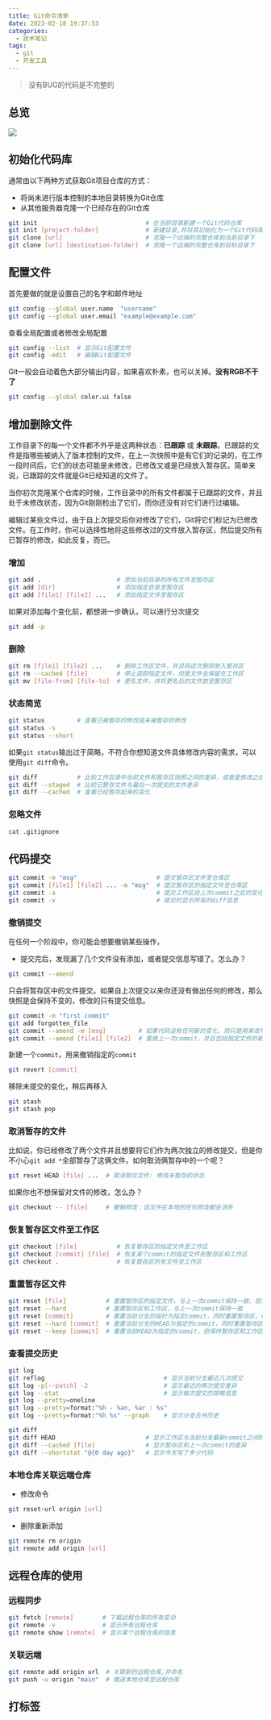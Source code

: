 ```yaml
---
title: Git命令清单
date: 2023-02-18 19:37:53
categories:
  - 技术笔记
tags: 
  - git
  - 开发工具
---
```

> 没有BUG的代码是不完整的

## 总览

![](/images/git.png)

## 初始化代码库

通常由以下两种方式获取Git项目仓库的方式：

- 将尚未进行版本控制的本地目录转换为Git仓库
- 从其他服务器克隆一个已经存在的Git仓库

```bash
git init                              # 在当前目录新建一个Git代码仓库
git init [project-folder]             # 新建目录,并将其初始化为一个Git代码库
git clone [url]                       # 克隆一个远端的完整仓库到当前目录下 
git clone [url] [destination-folder]  # 克隆一个远端的完整仓库到目标目录下
```

## 配置文件

首先要做的就是设置自己的名字和邮件地址

```bash
git config --global user.name  "username"
git config --global user.email "example@example.com"
```

查看全局配置或者修改全局配置

```bash
git config --list  # 显示Git配置文件
git config -edit   # 编辑Git配置文件  
```

Git一般会自动着色大部分输出内容，如果喜欢朴素，也可以关掉。**没有RGB不干了**

```bash
git config --global color.ui false
```

## 增加删除文件

工作目录下的每一个文件都不外乎是这两种状态：**已跟踪** 或 **未跟踪**。已跟踪的文件是指哪些被纳入了版本控制的文件，在上一次快照中是有它们的记录的，在工作一段时间后，它们的状态可能是未修改，已修改又或是已经放入暂存区。简单来说，已跟踪的文件就是Git已经知道的文件了。

当你初次克隆某个仓库的时候，工作目录中的所有文件都属于已跟踪的文件，并且处于未修改状态，因为Git刚刚检出了它们，而你还没有对它们进行过编辑。

编辑过某些文件过，由于自上次提交后你对修改了它们，Git将它们标记为已修改文件。在工作时，你可以选择性地将这些修改过的文件放入暂存区，然后提交所有已暂存的修改，如此反复，而已。

### 增加

```bash
git add .                     # 添加当前目录的所有文件至暂存区
git add [dir]                 # 添加指定目录至暂存区
git add [file1] [file2] ...   # 添加指定文件至暂存区
```

如果对添加每个变化前，都想进一步确认，可以进行分次提交

```bash
git add -p
```

### 删除

```bash
git rm [file1] [file2] ...    # 删除工作区文件，并且将这次删除放入暂存区
git rm --cached [file]        # 停止追踪指定文件，但是文件会保留在工作区
git mv [file-from] [file-to]  # 更名文件，并将更名后的文件放至暂存区 
```

### 状态简览

```bash
git status         # 查看已被暂存的修改或未被暂存的修改
git status -s
git status --short
```

如果`git status`输出过于简略，不符合你想知道文件具体修改内容的需求，可以使用`git diff`命令。

```bash
git diff           # 比较工作目录中当前文件和暂存区快照之间的差异，或者是修改之后还没有暂存起来的变化内容
git diff --staged  # 比较已暂存文件与最后一次提交的文件差异
git diff --cached  # 查看已经暂存起来的变化
```

### 忽略文件

```bash
cat .gitignore
```

## 代码提交

```bash
git commit -m "msg"   			         # 提交暂存区文件至仓库区
git commit [file1] [file2] ... -m "msg"  # 提交暂存区的指定文件至仓库区
git commit -a                            # 提交工作区自上次commit之后的变化，直接提交至仓库区
git commit -v                            # 提交时显示所有的diff信息
```

### 撤销提交

在任何一个阶段中，你可能会想要撤销某些操作，

- 提交完后，发现漏了几个文件没有添加，或者提交信息写错了。怎么办？

```bash
git commit --amend  
```

只会将暂存区中的文件提交。如果自上次提交以来你还没有做出任何的修改，那么快照是会保持不变的，修改的只有提交信息。

```bash
git commit -m "first commit"
git add forgotten_file
git commit --amend -m [msg]         # 如果代码没有任何新的变化，则只是用来改写上一次的commit的提交信息
git commit --amend [file1] [file2]  # 重做上一次commit，并且包括指定文件的新变化
```

新建一个`commit`，用来撤销指定的`commit`

```bash
git revert [commit]
```

移除未提交的变化，稍后再移入

```bash
git stash
git stash pop
```

### 取消暂存的文件

比如说，你已经修改了两个文件并且想要将它们作为两次独立的修改提交，但是你不小心`git add *`全部暂存了这俩文件。如何取消俩暂存中的一个呢？

```bash
git reset HEAD [file] ...  # 取消暂存文件: 修改未暂存的状态
```

如果你也不想保留对文件的修改，怎么办？

```bash
git checkout -- [file]     # 撤销修改：该文件在本地的任何修改都会消失
```

### 恢复暂存区文件至工作区

```bash
git checkout [file]           # 恢复暂存区的指定文件至工作区
git checkout [commit] [file]  # 恢复某个commit的指定文件到暂存区和工作区
git checkout .                # 恢复暂存区所有文件至工作区
```

### 重置暂存区文件

```bash
git reset [file]           # 重置暂存区的指定文件，与上一次commit保持一致，但工作区不变
git reset --hard           # 重置暂存区和工作区，与上一次commit保持一致
git reset [commit]         # 重置当前分支的指针为指定commit，同时重置暂存区，但是工作区保持不变
git reset --hard [commit]  # 重置当前分支的HEAD为指定的commit，同时重置暂存区，但是工作区保持不变
git reset --keep [commit]  # 重置当前HEAD为指定的commit，但保持暂存区和工作区不变
```

### 查看提交历史

```bash
git log
git reflog                                 # 显示当前分支最近几次提交
git log -p[--patch] -2                     # 显示最近的两次提交差异
git log --stat                             # 显示每次提交的简略信息
git log --pretty=oneline  
git log --pretty=format:"%h - %an, %ar : %s"
git log --pretty=format:"%h %s" --graph    # 显示分支合并历史
```

```bash
git diff
git diff HEAD                         # 显示工作区与当前分支最新commit之间的差异
git diff --cached [file]              # 显示暂存区和上一次commit的差异
git diff --shortstat "@{0 day ago}"   # 显示今天写了多少代码
```

### 本地仓库关联远端仓库

- 修改命令

```bash
git reset-url origin [url]
```

- 删除重新添加

```bash
git remote rm origin     
git remote add origin [url]
```

## 远程仓库的使用

### 远程同步

```bash
git fetch [remote]        # 下载远程仓库的所有变动
git remote -v             # 显示所有远程仓库
git remote show [remote]  # 显示某个远程仓库的信息
```

### 关联远端

```bash
git remote add origin url  # 关联新的远程仓库,并命名
git push -u origin "main"  # 推送本地仓库至远程仓库
```

## 打标签
